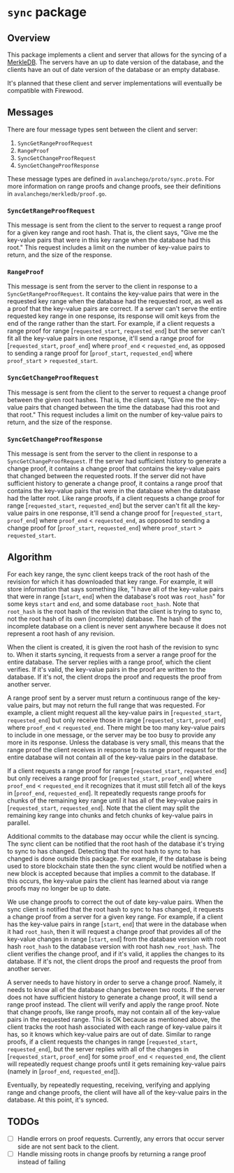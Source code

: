 # `sync` package

## Overview

This package implements a client and server that allows for the syncing of a [MerkleDB](../merkledb/README.md). The servers have an up to date version of the database, and the clients have an out of date version of the database or an empty database.

It's planned that these client and server implementations will eventually be compatible with Firewood.

## Messages

There are four message types sent between the client and server:

1. `SyncGetRangeProofRequest`
2. `RangeProof`
3. `SyncGetChangeProofRequest`
4. `SyncGetChangeProofResponse`

These message types are defined in `avalanchego/proto/sync.proto`.
For more information on range proofs and change proofs, see their definitions in `avalanchego/merkledb/proof.go`.

### `SyncGetRangeProofRequest`

This message is sent from the client to the server to request a range proof for a given key range and root hash. That is, the client says, "Give me the key-value pairs that were in this key range when the database had this root." This request includes a limit on the number of key-value pairs to return, and the size of the response.

### `RangeProof`

This message is sent from the server to the client in response to a `SyncGetRangeProofRequest`. It contains the key-value pairs that were in the requested key range when the database had the requested root, as well as a proof that the key-value pairs are correct. If a server can't serve the entire requested key range in one response, its response will omit keys from the end of the range rather than the start. For example, if a client requests a range proof for range [`requested_start`, `requested_end`] but the server can't fit all the key-value pairs in one response, it'll send a range proof for [`requested_start`, `proof_end`] where `proof_end` < `requested_end`, as opposed to sending a range proof for [`proof_start`, `requested_end`] where `proof_start` > `requested_start`.

### `SyncGetChangeProofRequest`

This message is sent from the client to the server to request a change proof between the given root hashes. That is, the client says, "Give me the key-value pairs that changed between the time the database had this root and that root." This request includes a limit on the number of key-value pairs to return, and the size of the response.

### `SyncGetChangeProofResponse`

This message is sent from the server to the client in response to a `SyncGetChangeProofRequest`. If the server had sufficient history to generate a change proof, it contains a change proof that contains the key-value pairs that changed between the requested roots. If the server did not have sufficient history to generate a change proof, it contains a range proof that contains the key-value pairs that were in the database when the database had the latter root. Like range proofs, if a client requests a change proof for range [`requested_start`, `requested_end`] but the server can't fit all the key-value pairs in one response, it'll send a change proof for [`requested_start`, `proof_end`] where `proof_end` < `requested_end`, as opposed to sending a change proof for [`proof_start`, `requested_end`] where `proof_start` > `requested_start`.

## Algorithm

For each key range, the sync client keeps track of the root hash of the revision for which it has downloaded that key range. For example, it will store information that says something like, "I have all of the key-value pairs that were in range [`start`, `end`] when the database's root was `root_hash`" for some keys `start` and `end`, and some database `root_hash`. Note that `root_hash` is the root hash of the revision that the client is trying to sync to, not the root hash of its own (incomplete) database. The hash of the incomplete database on a client is never sent anywhere because it does not represent a root hash of any revision.

When the client is created, it is given the root hash of the revision to sync to. When it starts syncing, it requests from a server a range proof for the entire database. The server replies with a range proof, which the client verifies. If it's valid, the key-value pairs in the proof are written to the database. If it's not, the client drops the proof and requests the proof from another server. 

A range proof sent by a server must return a continuous range of the key-value pairs, but may not return the full range that was requested. For example, a client might request all the key-value pairs in [`requested_start`, `requested_end`] but only receive those in range [`requested_start`, `proof_end`] where `proof_end` < `requested_end`. There might be too many key-value pairs to include in one message, or the server may be too busy to provide any more in its response. Unless the database is very small, this means that the range proof the client receives in response to its range proof request for the entire database will not contain all of the key-value pairs in the database.

If a client requests a range proof for range [`requested_start`, `requested_end`] but only receives a range proof for [`requested_start`, `proof_end`] where `proof_end` < `requested_end` it recognizes that it must still fetch all of the keys in [`proof_end`, `requested_end`]. It repeatedly requests range proofs for chunks of the remaining key range until it has all of the key-value pairs in [`requested_start`, `requested_end`]. Note that the client may split the remaining key range into chunks and fetch chunks of key-value pairs in parallel.

Additional commits to the database may occur while the client is syncing. The sync client can be notified that the root hash of the database it's trying to sync to has changed. Detecting that the root hash to sync to has changed is done outside this package. For example, if the database is being used to store blockchain state then the sync client would be notified when a new block is accepted because that implies a commit to the database. If this occurs, the key-value pairs the client has learned about via range proofs may no longer be up to date.

We use change proofs to correct the out of date key-value pairs. When the sync client is notified that the root hash to sync to has changed, it requests a change proof from a server for a given key range. For example, if a client has the key-value pairs in range [`start`, `end`] that were in the database when it had `root_hash`, then it will request a change proof that provides all of the key-value changes in range [`start`, `end`] from the database version with root hash `root_hash` to the database version with root hash `new_root_hash`. The client verifies the change proof, and if it's valid, it applies the changes to its database. If it's not, the client drops the proof and requests the proof from another server.

A server needs to have history in order to serve a change proof. Namely, it needs to know all of the database changes between two roots. If the server does not have sufficient history to generate a change proof, it will send a range proof instead. The client will verify and apply the range proof. Note that change proofs, like range proofs, may not contain all of the key-value pairs in the requested range. This is OK because as mentioned above, the client tracks the root hash associated with each range of key-value pairs it has, so it knows which key-value pairs are out of date. Similar to range proofs, if a client requests the changes in range [`requested_start`, `requested_end`], but the server replies with all of the changes in [`requested_start`, `proof_end`] for some `proof_end` < `requested_end`, the client will repeatedly request change proofs until it gets remaining key-value pairs (namely in [`proof_end`, `requested_end`]). 

Eventually, by repeatedly requesting, receiving, verifying and applying range and change proofs, the client will have all of the key-value pairs in the database. At this point, it's synced.

## TODOs

- [ ] Handle errors on proof requests.  Currently, any errors that occur server side are not sent back to the client.
- [ ] Handle missing roots in change proofs by returning a range proof instead of failing
